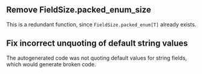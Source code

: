 ## Remove FieldSize.packed_enum_size

This is a redundant function, since `FieldSize.packed_enum[T]` already exists.

## Fix incorrect unquoting of default string values

The autogenerated code was not quoting default values for string fields, which would generate broken code.

